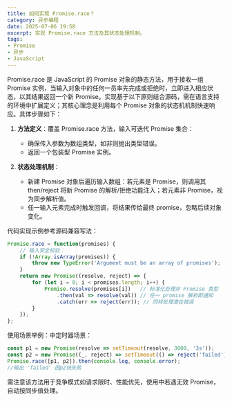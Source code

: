 ```yaml
---
title: 如何实现 Promise.race？
category: 异步编程
date: 2025-07-06 19:58
excerpt: 实现 Promise.race 方法及其状态处理机制。
tags:
- Promise
- 异步
- JavaScript
---
```

Promise.race 是 JavaScript 的 Promise 对象的静态方法，用于接收一组 Promise 实例，当输入对象中的任何一员率先完成或拒绝时，立即进入相应状态，以其结果返回一个新 Promise。实现基于以下原则结合源码，需在语言支持的环境中扩展定义；其核心理念是利用每个 Promise 对象的状态机机制快速响应。具体步骤如下：

1. **方法定义**：覆盖 Promise.race 方法，输入可迭代 Promise 集合：
   - 确保传入参数为数组类型，如非则抛出类型错误。
   - 返回一个包装型 Promise 实例。

2. **状态处理机制**：
   - 新建 Promise 对象后遍历输入数组：若元素是 Promise，则调用其 then/reject 将新 Promise 的解析/拒绝功能注入；若元素非 Promise，视为同步解析值。
   - 任一输入元素完成时触发回调，将结果传给最终 promise，忽略后续对象变化。

代码实现示例参考源码兼容写法：
```javascript
Promise.race = function(promises) {
    // 输入安全校验：
    if (!Array.isArray(promises)) {
        throw new TypeError('Argument must be an array of promises');
    }
    return new Promise((resolve, reject) => {
        for (let i = 0; i < promises.length; i++) {
            Promise.resolve(promises[i])   // 标准化处理非 Promise 类型
                .then(val => resolve(val)) // 任一 promise 解析即通知
                .catch(err => reject(err)); // 同样处理潜在错误
        }
    });
};
```

使用场景举例：中定时器场景：
```javascript
const p1 = new Promise(resolve => setTimeout(resolve, 3000, '3s'));
const p2 = new Promise((_, reject) => setTimeout(() => reject('failed'), 2000));
Promise.race([p1, p2]).then(console.log, console.error); 
//输出 'failed' 因p2快失败
```
需注意该方法用于竞争模式如请求限时、性能优先，使用中若遇无效 Promise，自动按同步值处理。
